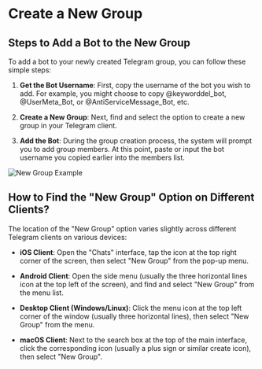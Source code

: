# Create a New Group

## Steps to Add a Bot to the New Group

To add a bot to your newly created Telegram group, you can follow these simple steps:

1. **Get the Bot Username**: First, copy the username of the bot you wish to add. For example, you might choose to copy @keyworddel\_bot, @UserMeta\_Bot, or @AntiServiceMessage\_Bot, etc.

2. **Create a New Group**: Next, find and select the option to create a new group in your Telegram client.

3. **Add the Bot**: During the group creation process, the system will prompt you to add group members. At this point, paste or input the bot username you copied earlier into the members list.

![New Group Example](/markdown/img-2.jpeg)

## How to Find the "New Group" Option on Different Clients?

The location of the "New Group" option varies slightly across different Telegram clients on various devices:

- **iOS Client**: Open the "Chats" interface, tap the icon at the top right corner of the screen, then select "New Group" from the pop-up menu.

- **Android Client**: Open the side menu (usually the three horizontal lines icon at the top left of the screen), and find and select "New Group" from the menu list.

- **Desktop Client (Windows/Linux)**: Click the menu icon at the top left corner of the window (usually three horizontal lines), then select "New Group" from the menu.

- **macOS Client**: Next to the search box at the top of the main interface, click the corresponding icon (usually a plus sign or similar create icon), then select "New Group".